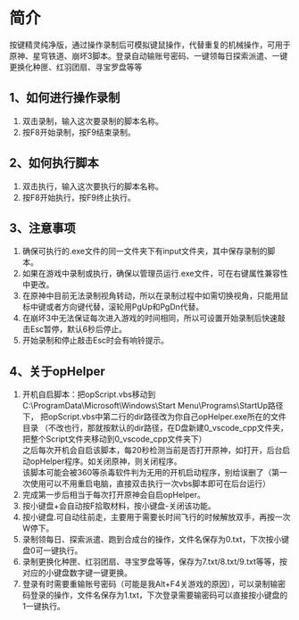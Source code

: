 # 简介
按键精灵纯净版，通过操作录制后可模拟键鼠操作，代替重复的机械操作，可用于原神、星穹铁道、崩坏3脚本。登录自动输账号密码、一键领每日探索派遣、一键更换化种匣、红羽团扇、寻宝罗盘等等
## 1、如何进行操作录制
1. 双击录制，输入这次要录制的脚本名称。
2. 按F8开始录制，按F9结束录制。
## 2、如何执行脚本
1. 双击执行，输入这次要执行的脚本名称。
2. 按F8开始执行，按F9终止执行。
## 3、注意事项
1. 确保可执行的.exe文件的同一文件夹下有input文件夹，其中保存录制的脚本。
2. 如果在游戏中录制或执行，确保以管理员运行.exe文件，可在右键属性兼容性中更改。
3. 在原神中目前无法录制视角转动，所以在录制过程中如需切换视角，只能用鼠标中键或者方向键代替，滚轮用PgUp和PgDn代替。
4. 在崩坏3中无法保证每次进入游戏的时间相同，所以可设置开始录制后快速敲击Esc暂停，默认6秒后停止。
5. 开始录制和停止敲击Esc时会有响铃提示。
## 4、关于opHelper
1. 开机自启脚本：把opScript.vbs移动到C:\ProgramData\Microsoft\Windows\Start Menu\Programs\StartUp路径下，
把opScript.vbs中第二行的dir路径改为你自己opHelper.exe所在的文件目录
（不改也行，那就按默认的dir路径，在D盘新建0_vscode_cpp文件夹，把整个Script文件夹移动到0_vscode_cpp文件夹下）  
之后每次开机会自启该脚本，每20秒检测当前是否打开原神，如打开，后台启动opHelper程序。如关闭原神，则关闭程序。  
该脚本可能会被360等杀毒软件判为无用的开机启动程序，别给误删了（第一次使用可以不用重启电脑，直接双击执行一次vbs脚本即可在后台运行）
2. 完成第一步后相当于每次打开原神会自启opHelper。
3. 按小键盘+会自动按F拾取材料，按小键盘-关闭该功能。
4. 按小键盘.可自动往前走，主要用于需要长时间飞行的时候解放双手，再按一次W停下。
5. 录制领每日、探索派遣、跑到合成台的操作，文件名保存为0.txt，下次按小键盘0可一键执行。
6. 录制更换化种匣、红羽团扇、寻宝罗盘等等，保存为7.txt/8.txt/9.txt等等，按对应的小键盘数字键一键更换。
7. 登录有时需要重输账号密码（可能是我Alt+F4关游戏的原因），可以录制输密码登录的操作，文件名保存为1.txt，下次登录需要输密码可以直接按小键盘的1一键执行。
